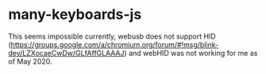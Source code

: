 # many-keyboards-js
This seems impossible currently, webusb does not support HID (https://groups.google.com/a/chromium.org/forum/#!msg/blink-dev/LZXocaeCwDw/GLfAffGLAAAJ) and webHID was not working for me as of May 2020. 
